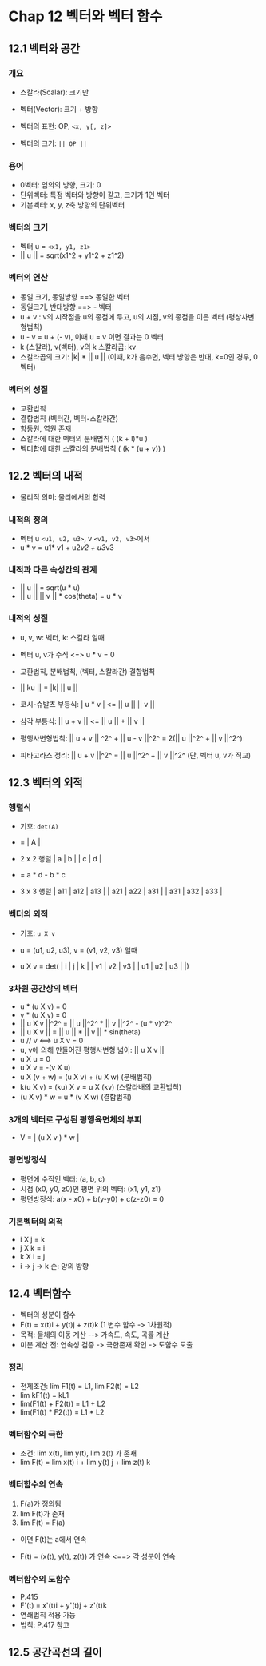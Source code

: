 # Chap 12 벡터와 벡터 함수

## 12.1 벡터와 공간
### 개요
* 스칼라(Scalar): 크기만
* 벡터(Vector): 크기 + 방향

* 벡터의 표현: OP, `<x, y[, z]>`
* 벡터의 크기: `|| OP ||`

### 용어
* 0벡터: 임의의 방향, 크기: 0
* 단위벡터: 특정 벡터와 방향이 같고, 크기가 1인 벡터
* 기본벡터: x, y, z축 방향의 단위벡터

### 벡터의 크기
* 벡터 u = `<x1, y1, z1>`
* || u || = sqrt(x1^2 + y1^2 + z1^2)

### 벡터의 연산
* 동일 크기, 동일방향 ==> 동일한 벡터
* 동일크기, 반대방향 ==> - 벡터
* u + v : v의 시작점을 u의 종점에 두고, u의 시점, v의 종점을 이은 벡터 (평상사변형법칙)
* u - v = u + (- v), 이때 u = v 이면 결과는 0 벡터
* k (스칼라), v(벡터), v의 k 스칼라곱: kv
* 스칼라곱의 크기: |k| * || u || (이때, k가 음수면, 벡터 방향은 반대, k=0인 경우, 0 벡터)

### 벡터의 성질
* 교환법칙
* 결합법칙 (벡터간, 벡터-스칼라간)
* 항등원, 역원 존재
* 스칼라에 대한 벡터의 분배법칙 ( (k + l)*u )
* 벡터합에 대한 스칼라의 분배법칙 ( (k * (u + v)) )

## 12.2 벡터의 내적
* 물리적 의미: 물리에서의 합력

### 내적의 정의
* 벡터 u `<u1, u2, u3>`, v `<v1, v2, v3>`에서
* u * v = u1* v1 + u2*v2 + u3*v3

### 내적과 다른 속성간의 관계
* || u || = sqrt(u * u)
* || u || || v || * cos(theta) = u * v

### 내적의 성질
* u, v, w: 벡터, k: 스칼라 일때

* 벡터 u, v가 수직 <=> u * v = 0
* 교환법칙, 분배법칙, (벡터, 스칼라간) 결합법칙
* || ku || = |k| || u ||

* 코시-슈발츠 부등식: | u * v | <= || u || || v ||
* 삼각 부틍식: || u + v || <= || u || + || v ||
* 평행사변형법칙: || u + v || ^2^ + || u - v ||^2^ = 2(|| u ||^2^ + || v ||^2^)

* 피타고라스 정리: || u + v ||^2^ = || u ||^2^ + || v ||^2^ (단, 벡터 u, v가 직교)


## 12.3 벡터의 외적
### 행렬식
* 기호: `det(A)`
* = | A |

* 2 x 2 행렬
| a | b |
| c | d |
* = a * d - b * c

* 3 x 3 행렬
| a11 | a12 | a13 |
| a21 | a22 |  a31 |
| a31 | a32 | a33 |

### 벡터의 외적
* 기호: `u X v`

* u = (u1, u2, u3), v = (v1, v2, v3) 일때

* u X v = 
det(
	| i | j | k |
	| v1 | v2 | v3 |
	| u1 | u2 | u3 |
|)

### 3차원 공간상의 벡터
* u * (u X v) = 0
* v * (u X v) = 0
* || u X v ||^2^ = || u ||^2^ * || v ||^2^ - (u * v)^2^
* || u X v || = || u || * || v || * sin(theta)
* u // v <==> u X v = 0
* u, v에 의해 만들어진 평행사변형 넓이: || u X v ||
* u X u = 0
* u X v = -(v X u)
* u X (v + w) = (u X v) + (u X w) (분배법칙)
* k(u X v) = (ku) X v = u X (kv) (스칼라배의 교환법칙)
* (u X v) * w = u * (v X w) (결합법칙)

### 3개의 벡터로 구성된 평행육면체의 부피
* V = | (u X v ) * w |

### 평면방정식
* 평면에 수직인 벡터: (a, b, c)
* 시점 (x0, y0, z0)인 평면 위의 벡터: (x1, y1, z1)
* 평면방정식: a(x - x0) + b(y-y0) + c(z-z0) = 0

### 기본벡터의 외적
* i X j = k
* j X k = i
* k X i = j
* i -> j -> k 순: 양의 방향

## 12.4 벡터함수
* 벡터의 성분이 함수
* F(t) = x(t)i + y(t)j + z(t)k (1 변수 함수 -> 1차원적)
* 목적: 물체의 이동 계산 --> 가속도, 속도, 곡률 계산
* 미분 계산 전: 연속성 검증 -> 극한존재 확인 -> 도함수 도출

### 정리
* 전제조건: lim F1(t) = L1, lim F2(t) = L2
* lim kF1(t) = kL1
* lim(F1(t) + F2(t)) = L1 + L2
* lim(F1(t) * F2(t)) = L1 * L2

### 벡터함수의 극한
* 조건: lim x(t), lim y(t), lim z(t) 가 존재
* lim F(t) = lim x(t) i + lim y(t) j + lim z(t) k

### 벡터함수의 연속
1. F(a)가 정의됨
2. lim F(t)가 존재
3. lim F(t) = F(a)
* 이면 F(t)는 a에서 연속

* F(t) = (x(t), y(t), z(t)) 가 연속 <==> 각 성분이 연속

### 벡터함수의 도함수
* P.415
* F'(t) = x'(t)i + y'(t)j + z'(t)k
* 연쇄법칙 적용 가능
* 법칙: P.417 참고

## 12.5 공간곡선의 길이



